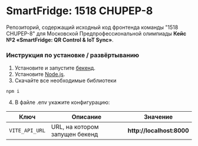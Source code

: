 # SmartFridge: 1518 CHUPEP-8
Репозиторий, содержащий исходный код фронтенда команды "1518 CHUPEP-8" для Московской Предпрофессиональной олимпиады **Кейс №2 «SmartFridge: QR Control & IoT Sync»**.
### Инструкция по установке / развёртыванию
1. Установите и запустите [бекенд](https://github.com/Chinazes-1518/SmartFridge-backend).
2. Установите [Node.js](https://nodejs.org/en/download/package-manager).
3. Скачайте все необходимые библиотеки
```shell
npm i
```
4. В файле .env укажите конфигурацию:

| Ключ | Описание | Значение |
|---|---|---|
| `VITE_API_URL` | URL, на котором запущен бекенд | **http://localhost:8000** |

